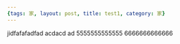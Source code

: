 ```yaml
---
{tags: 家, layout: post, title: test1, category: 家}
---
```

jidfafafadfad acdacd ad
5555555555555
6666666666666

